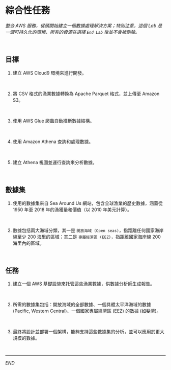 # 綜合性任務

_整合 AWS 服務，從頭開始建立一個數據處理解決方案；特別注意，這個 Lab 是一個可持久化的環境，所有的資源在選擇 `End Lab` 後並不會被刪除。_

<br>

## 目標

1. 建立 AWS Cloud9 環境來進行開發。

<br>

2. 將 CSV 格式的漁業數據轉換為 Apache Parquet 格式，並上傳至 Amazon S3。

<br>

3. 使用 AWS Glue 爬蟲自動推斷數據結構。

<br>

4. 使用 Amazon Athena 查詢和處理數據。

<br>

5. 建立 Athena 視圖並運行查詢來分析數據。

<br>

## 數據集

1. 使用的數據集來自 Sea Around Us 網站，包含全球漁業的歷史數據，涵蓋從 1950 年至 2018 年的漁獲量和價值（以 2010 年美元計算）。

<br>

2. 數據包括兩大海域分類，其一是 `開放海域 (Open seas)`，指距離任何國家海岸線至少 200 海里的區域；其二是 `專屬經濟區 (EEZ)`，指距離國家海岸線 200 海里內的區域。

<br>

## 任務

1. 建立一個 AWS 基礎設施來托管這些漁業數據，供數據分析師生成報告。

<br>

2. 所需的數據集包括：開放海域的全部數據、一個具體太平洋海域的數據 (Pacific, Western Central)、一個國家專屬經濟區 (EEZ) 的數據 (如斐濟)。

<br>

3. 最終將設計並部署一個架構，能夠支持這些數據集的分析，並可以應用於更大規模的數據。

<br>

___

_END_